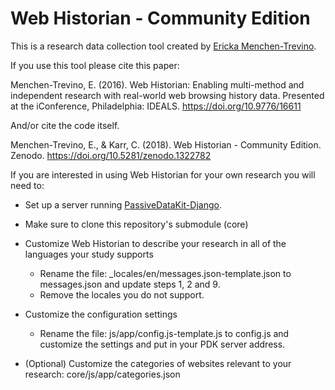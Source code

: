 # Web Historian - Community Edition

This is a research data collection tool created by 	[Ericka Menchen-Trevino](http://ericka.cc/). 

If you use this tool please cite this paper: 

Menchen-Trevino, E. (2016). Web Historian: Enabling multi-method and independent research with real-world web browsing history data. Presented at the iConference, Philadelphia: IDEALS. https://doi.org/10.9776/16611

And/or cite the code itself.

Menchen-Trevino, E., & Karr, C. (2018). Web Historian - Community Edition. Zenodo. https://doi.org/10.5281/zenodo.1322782

If you are interested in using Web Historian for your own research you will need to:

* Set up a server running [PassiveDataKit-Django](https://github.com/audaciouscode/PassiveDataKit-Django).

* Make sure to clone this repository's submodule (core)

* Customize Web Historian to describe your research in all of the languages your study supports 
  * Rename the file: _locales/en/messages.json-template.json to messages.json and update steps 1, 2 and 9.
  * Remove the locales you do not support.

* Customize the configuration settings
  * Rename the file: js/app/config.js-template.js to config.js and customize the settings and put in your PDK server address.

* (Optional) Customize the categories of websites relevant to your research: core/js/app/categories.json
